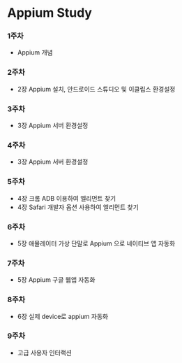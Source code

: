 # Appium Study
### 1주차
* Appium 개념
### 2주차
* 2장 Appium 설치, 안드로이드 스튜디오 및 이클립스 환경설정
### 3주차
* 3장 Appium 서버 환경설정
### 4주차
* 3장 Appium 서버 환경설정
### 5주차
* 4장 크롬 ADB 이용하여 엘리먼트 찾기
* 4장 Safari 개발자 옵션 사용하여 엘리먼트 찾기
### 6주차
* 5장 애뮬레이터 가상 단말로 Appium 으로 네이티브 앱 자동화
### 7주차
* 5장 Appium 구글 웹앱 자동화
### 8주차
* 6장 실제 device로 appium 자동화
### 9주차
* 고급 사용자 인터랙션
